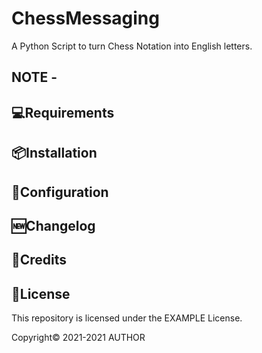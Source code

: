 # ChessMessaging

A Python Script to turn Chess Notation into English letters.


## NOTE -


## 💻Requirements

## 📦Installation

## 📝Configuration

## 🆕Changelog

## 💸Credits

## 📄License
This repository is licensed under the EXAMPLE License.

Copyright©️ 2021-2021 AUTHOR
